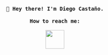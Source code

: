 <p align="center">
  <br>
  <samp>
    <b>👋 Hey there! I'm Diego Castaño.</b>
  </samp>
  <br>
  <br>
  <samp>
    <b>How to reach me:</b>
    <br>
    <br>
    <a href="https://www.linkedin.com/in/diegoccastano/"><img width="50" height="50" src="https://cdn.jsdelivr.net/gh/devicons/devicon/icons/linkedin/linkedin-original.svg" /></a>
  </samp>
</p>
